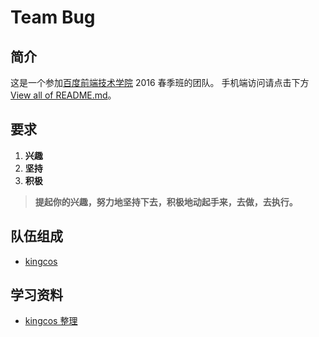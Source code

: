 # Team Bug

## 简介

这是一个参加[百度前端技术学院](http://ife.baidu.com) 2016 春季班的团队。
手机端访问请点击下方 [View all of README.md](README.md)。

## 要求

1. **兴趣**
2. **坚持**
3. **积极**

> **提起你的兴趣，努力地坚持下去，积极地动起手来，去做，去执行。**

## 队伍组成

- [kingcos](http://maimieng.com)

## 学习资料

- [kingcos 整理](study_resources.md)

